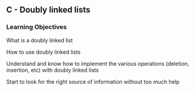 ## C - Doubly linked lists

### Learning Objectives

What is a doubly linked list

How to use doubly linked lists

Understand and know how to implement the various operations (deletion, insertion, etc) with doubly linked lists

Start to look for the right source of information without too much help
